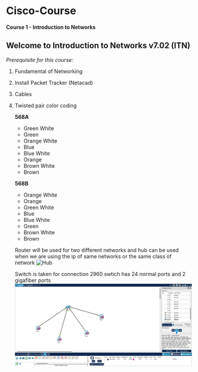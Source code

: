 # Cisco-Course

**Course 1 - Introduction to Networks**

   ## Welcome to Introduction to Networks v7.02 (ITN)
   
   *Prerequisite for this course:*
   1. Fundamental of Networking
   2. Install Packet Tracker (Netacad)
   3. Cables
   4. Twisted pair color coding <br>
   
         **568A**
         - Green White
         - Green
         - Orange White
         - Blue
         - Blue White
         - Orange
         - Brown White
         - Brown
         
         **568B**
         - Orange White
         - Orange
         - Green White
         - Blue
         - Blue White
         - Green
         - Brown White
         - Brown
         
         Router will be used for two different networks and hub can be used when we are using the ip of same networks or the same class of network
         ![Hub](images/Single&nbspHub.png)
      
         
         Switch is taken for connection
            2960 swtich has 24 normal ports and 2 gigafiber ports
            ![Switch](images/Switch.png)

